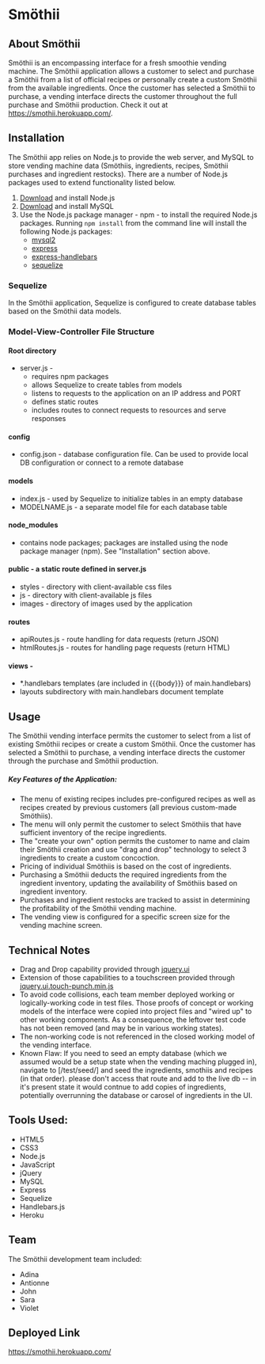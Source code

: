 # Smöthii

## About Smöthii
Smöthii is an encompassing interface for a fresh smoothie vending machine. The Smöthii application allows a customer to select and purchase a Smöthii from a list of official recipes or personally create a custom Smöthii from the available ingredients. Once the customer has selected a Smöthii to purchase, a vending interface directs the customer throughout the full purchase and Smöthii production. Check it out at https://smothii.herokuapp.com/.

## Installation
The Smöthii app relies on Node.js to provide the web server, and MySQL to store vending machine data (Smöthiis, ingredients, recipes, Smöthii purchases and ingredient restocks).  There are a number of Node.js packages used to extend functionality listed below.

1. [Download](https://nodejs.org/en/download/) and install Node.js
2. [Download](https://dev.mysql.com/downloads/mysql/) and install MySQL
3. Use the Node.js package manager - npm - to install the required Node.js packages.  Running ```npm install``` from the command line will install the following Node.js packages:
    * [mysql2](https://www.npmjs.com/package/mysql2)
    * [express](https://www.npmjs.com/package/express)
    * [express-handlebars](https://www.npmjs.com/package/express-handlebars)
    * [sequelize](https://www.npmjs.com/package/sequelize)

### Sequelize
In the Smöthii application, Sequelize is configured to create database tables based on the Smöthii data models.

### Model-View-Controller File Structure
#### Root directory
* server.js - 
    * requires npm packages
    * allows Sequelize to create tables from models
    * listens to requests to the application on an IP address and PORT
    * defines static routes
    * includes routes to connect requests to resources and serve responses
#### config
* config.json - database configuration file. Can be used to provide local DB configuration or connect to a remote database
#### models
* index.js - used by Sequelize to initialize tables in an empty database
* MODELNAME.js - a separate model file for each database table
#### node_modules
* contains node packages; packages are installed using the node package manager (npm).  See "Installation" section above.
#### public - a static route defined in server.js
* styles - directory with client-available css files
* js - directory with client-available js files
* images - directory of images used by the application
#### routes
* apiRoutes.js - route handling for data requests (return JSON)
* htmlRoutes.js - routes for handling page requests (return HTML)
#### views - 
* *.handlebars templates (are included in {{{body}}} of main.handlebars)
* layouts subdirectory with main.handlebars document template

## Usage
The Smöthii vending interface permits the customer to select from a list of existing Smöthii recipes or create a custom Smöthii.  Once the customer has selected a Smöthii to purchase, a vending interface directs the customer through the purchase and Smöthii production.

##### Key Features of the Application:
* The menu of existing recipes includes pre-configured recipes as well as recipes created by previous customers (all previous custom-made Smöthiis).
* The menu will only permit the customer to select Smöthiis that have sufficient inventory of the recipe ingredients.
* The "create your own" option permits the customer to name and claim their Smöthii creation and use "drag and drop" technology to select 3 ingredients to create a custom concoction.
* Pricing of individual Smöthiis is based on the cost of ingredients.
* Purchasing a Smöthii deducts the required ingredients from the ingredient inventory, updating the availability of Smöthiis based on ingredient inventory.
* Purchases and ingredient restocks are tracked to assist in determining the profitability of the Smöthii vending machine.
* The vending view is configured for a specific screen size for the vending machine screen.

## Technical Notes
* Drag and Drop capability provided through [jquery.ui](https://jqueryui.com/)
* Extension of those capabilities to a touchscreen provided through [jquery.ui.touch-punch.min.js](http://touchpunch.furf.com/)
* To avoid code collisions, each team member deployed working or logically-working code in test files.  Those proofs of concept or working models of the interface were copied into project files and "wired up" to other working components.  As a consequence, the leftover test code has not been removed (and may be in various working states).
* The non-working code is not referenced in the closed working model of the vending interface.
* Known Flaw: If you need to seed an empty database (which we assumed would be a setup state when the vending maching plugged in), navigate to [/test/seed/] and seed the ingredients, smothiis and recipes (in that order).
please don't access that route and add to the live db -- in it's present state it would contnue to add copies of ingredients, potentially overrunning the database or carosel of ingredients in the UI.

## Tools Used:
* HTML5
* CSS3
* Node.js
* JavaScript
* jQuery
* MySQL
* Express
* Sequelize
* Handlebars.js
* Heroku

## Team
The Smöthii development team included:
* Adina
* Antionne
* John
* Sara
* Violet

## Deployed Link
https://smothii.herokuapp.com/
